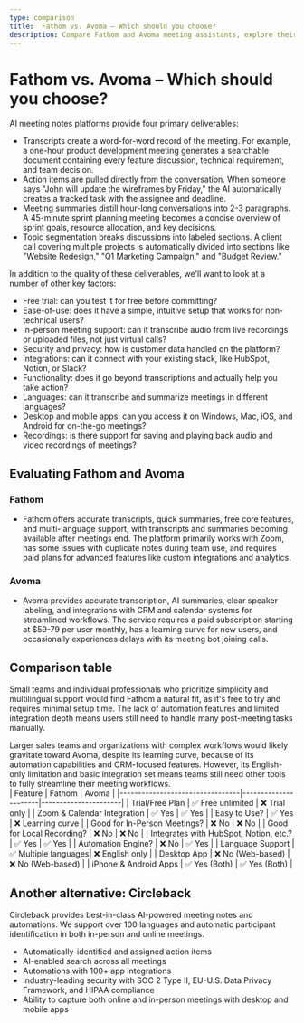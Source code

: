 ```yaml
---
type: comparison
title:  Fathom vs. Avoma – Which should you choose?
description: Compare Fathom and Avoma meeting assistants, explore their key features, pricing, and discover Circleback as an alternative solution for your meeting management needs.
---
```


# Fathom vs. Avoma – Which should you choose?  
AI meeting notes platforms provide four primary deliverables:  
  
* Transcripts create a word-for-word record of the meeting. For example, a one-hour product development meeting generates a searchable document containing every feature discussion, technical requirement, and team decision.  
* Action items are pulled directly from the conversation. When someone says "John will update the wireframes by Friday," the AI automatically creates a tracked task with the assignee and deadline.  
* Meeting summaries distill hour-long conversations into 2-3 paragraphs. A 45-minute sprint planning meeting becomes a concise overview of sprint goals, resource allocation, and key decisions.  
* Topic segmentation breaks discussions into labeled sections. A client call covering multiple projects is automatically divided into sections like "Website Redesign," "Q1 Marketing Campaign," and "Budget Review."  
  
In addition to the quality of these deliverables, we'll want to look at a number of other key factors:  
  
* Free trial: can you test it for free before committing?  
* Ease-of-use: does it have a simple, intuitive setup that works for non-technical users?  
* In-person meeting support: can it transcribe audio from live recordings or uploaded files, not just virtual calls?  
* Security and privacy: how is customer data handled on the platform?  
* Integrations: can it connect with your existing stack, like HubSpot, Notion, or Slack?  
* Functionality: does it go beyond transcriptions and actually help you take action?  
* Languages: can it transcribe and summarize meetings in different languages?  
* Desktop and mobile apps: can you access it on Windows, Mac, iOS, and Android for on-the-go meetings?  
* Recordings: is there support for saving and playing back audio and video recordings of meetings?    
## Evaluating Fathom and Avoma  
### Fathom
* Fathom offers accurate transcripts, quick summaries, free core features, and multi-language support, with transcripts and summaries becoming available after meetings end. The platform primarily works with Zoom, has some issues with duplicate notes during team use, and requires paid plans for advanced features like custom integrations and analytics.

### Avoma
* Avoma provides accurate transcription, AI summaries, clear speaker labeling, and integrations with CRM and calendar systems for streamlined workflows. The service requires a paid subscription starting at $59-79 per user monthly, has a learning curve for new users, and occasionally experiences delays with its meeting bot joining calls.  
## Comparison table    
Small teams and individual professionals who prioritize simplicity and multilingual support would find Fathom a natural fit, as it's free to try and requires minimal setup time. The lack of automation features and limited integration depth means users still need to handle many post-meeting tasks manually.

Larger sales teams and organizations with complex workflows would likely gravitate toward Avoma, despite its learning curve, because of its automation capabilities and CRM-focused features. However, its English-only limitation and basic integration set means teams still need other tools to fully streamline their meeting workflows.  
| Feature                        | Fathom               | Avoma                |
|---------------------------------|----------------------|----------------------|
| Trial/Free Plan                 | ✅ Free unlimited    | ❌ Trial only        |
| Zoom & Calendar Integration     | ✅ Yes               | ✅ Yes               |
| Easy to Use?                    | ✅ Yes               | ❌ Learning curve    |
| Good for In-Person Meetings?    | ❌ No                | ❌ No                |
| Good for Local Recording?       | ❌ No                | ❌ No                |
| Integrates with HubSpot, Notion, etc.? | ✅ Yes          | ✅ Yes               |
| Automation Engine?              | ❌ No                | ✅ Yes               |
| Language Support                | ✅ Multiple languages| ❌ English only     |
| Desktop App                     | ❌ No (Web-based)    | ❌ No (Web-based)    |
| iPhone & Android Apps           | ✅ Yes (Both)        | ✅ Yes (Both)        |  
## Another alternative: Circleback  
Circleback provides best-in-class AI-powered meeting notes and automations. We support over 100 languages and automatic participant identification in both in-person and online meetings.  
  
* Automatically-identified and assigned action items  
* AI-enabled search across all meetings  
* Automations with 100+ app integrations  
* Industry-leading security with SOC 2 Type II, EU-U.S. Data Privacy Framework, and HIPAA compliance  
* Ability to capture both online and in-person meetings with desktop and mobile apps  